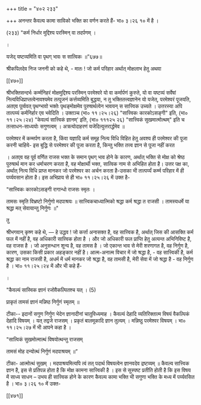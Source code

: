 +++
title = "४०२ २३३"

+++
अनन्तर कैवल्य कामा साविको भक्ति का वर्णन करते हैं- भा० ३।२६ १० में है । 

(२३३) "कर्म निर्धार मुद्दिश्य परस्मिन् वा तदर्पणम् । 

। 

यजेद् यष्टव्यमिति वा पृथग् भावः स सात्विकः ॥”६७७॥ 

श्रीकपिलदेव निज जननी को कहे थे, - मातः ! जो कर्म परिहार अर्थात् मोक्षलाभ हेतु अथवा 

[[४७०]] 

श्रीभक्तिसन्दर्भः कर्म्मनिहरं मोक्षमुद्दिश्य परस्मिन् परमेश्वरे यो वा कर्मार्पणं कुरुते, यो वा यष्टव्यं सर्वेषां नित्यविधिप्राप्तत्वेनावश्यमेव तत्पूजनं कर्त्तव्यमिति बुद्धया, न तु भक्तितत्त्वज्ञानेन यो यजेत्, परमेश्वरं पूजयति, अतएव पूर्व्ववत् पृथग्भावो भक्तेः पृथङ्मोक्षमेव पुरुषार्थत्वेन भावयन् स सात्त्विक उच्यते । उत्तरस्या अपि तात्पय्यं कर्मनिर्हार एव भवेदिति । उक्तञ्च (भा० ११।२५।२६) "सात्त्विकः कारकोऽसङ्गी" इति, (भा० ११।२५।२४) "केवल्यं सात्त्विकं ज्ञानम्' इति, (भा० १११२५ २६) "सात्त्विकं सुखमात्मोत्थम्" इति च तत्साधन-साध्ययोः सगुणत्वम् । अत्रत्योदाहरणं यजेदित्युत्तरार्द्धमेव ॥ 

परमेश्वर में कम्मर्पण करता है, किंवा यज्ञादि कर्म समूह नित्य विधि विहित हेतु अवश्य ही परमेश्वर की पूजा करनी चाहिये- इस बुद्धि से परमेश्वर की पूजा करता है, किन्तु भक्ति तत्त्व ज्ञान से पूजा नहीं करत 

। अतएव वह पूर्व वर्णित राजस भक्त के समान पृथग् भाव होने के कारण, अर्थात् भक्ति से मोक्ष को श्रेष्ठ पुरुषार्थ मान कर धर्माचरण करता है, वह मोक्षार्थी भक्त, सात्विक नाम से अभिहित होता है। उत्तर पक्ष का, अर्थात् नित्य विधि प्राप्त मानकर जो परमेश्वर का अर्चन करता है-उसका भी तात्पर्य्यं कर्म्म परिहार में ही पर्य्यवसान होता है। इस अभिप्राय से ही भा० ११।२५।२६ में उक्त है- 

"सात्त्विकः कारकोऽसङ्गी रागान्धो राजसः स्मृतः । 

तामसः स्मृति विभ्रष्टो निर्गुणो मदपाश्रयः ॥ सात्त्विकचाध्यात्मिको श्रद्धा कर्म श्रद्धा त राजसी । तामस्यधर्मे या श्रद्धा मत् सेवायान्तु निर्गुणः ॥" 

तु 

श्रीभगवान् कृष्ण कहे थे, ― हे उद्धव ! जो कर्त्ता अनासक्त है, वह सात्त्विक है, अर्थात् जिस की आसक्ति कर्म फल में नहीं है, वह अधिकारी सात्त्विक होता है । और जो अधिकारी फल प्राप्ति हेतु अत्यन्त अभिनिविष्ट है, वह राजस है । जो अनुसन्धान शून्य है, वह तामस है । जो एकान्त भाव से मेरी शरणागत है, वह निर्गुण है, कारण, उसका किसी प्रकार अहङ्कार नहीं है। आत्म-अनात्म विचार में जो श्रद्धा है, - वह सात्त्विकी है, कर्म श्रद्धा का नाम राजसी है, अधर्म में धर्म मानकर जो श्रद्धा है, वह तामसी है, मेरी सेवा में जो श्रद्धा है - वह निर्गुण है । भा० ११।२५।२४ में और भी कहे हैं- 

। 

"कैवल्यं सास्विक ज्ञानं रजोवैकल्पितश्च यत् । (5) 

प्राकृतं तामसं ज्ञानं मन्निष्ठ निर्गुणं स्मृतम् ॥ 

टीका-- इदानों सगुण निर्गुण भेदेन ज्ञानादीनां चातुविध्यमाह । कैवल्यं देहादि व्यतिरिक्तात्म विषयं वैकल्पिकं देहादि विषयम् । यत् तद्वजे राजसम् । प्रकृतं बालमूकादि ज्ञान तुल्यम् । मन्निष्ठु परमेश्वर विषयम् । भा० ११।२५।२७ में भी आपने कहा है । 

"सात्विकं सुखमोत्मात्थं विषयोत्थन्तु राजसम् 

तामसं मोह दन्योत्थं निर्गुणं मदपाश्रयम् ॥” 

टीका- आत्मोत्थं सुखम् । मदपाश्रयमित्यपि त्वं तत् पदार्थ विषयत्वेन ज्ञानवदेव द्रष्टव्यम् ॥ कैवल्य सात्त्विक ज्ञान है, इस से प्रतिपन्न होता है कि मोक्ष कामना सात्त्विकी है । इस से सुस्पष्ट प्रतीति होती है कि इस विषय में साध्य साधन – उभय ही सात्त्विक होने के कारण कैवल्य कामा भक्ति भी सगुणा भक्ति के मध्य में पर्य्यवसित है । भा० ३।२६ १० में उक्त- 



[[४७१]]
